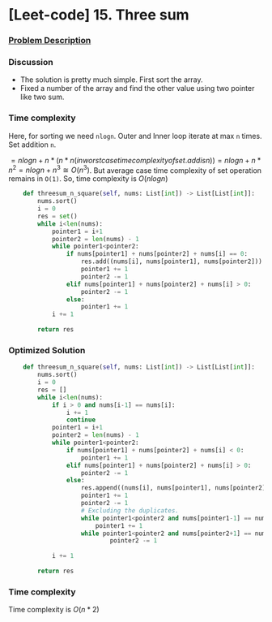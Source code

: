 # \[Leet-code] 15. Three sum

### [Problem Description](url="https://leetcode.com/problems/3sum/")

### Discussion

- The solution is pretty much simple. First sort the array.
- Fixed a number of the array and find the other value using two pointer like two sum.

### Time complexity

Here, for sorting we need `nlogn`. Outer and Inner loop iterate at max `n` times. Set addition `n`.

$=nlogn + n * (n * n (in worst case time complexity of set.add is n) ) = nlogn + n*n^2=nlogn + n^3 \cong O(n^3)$. But average case time complexity of set operation remains in `O(1)`. So, time complexity is $O(nlogn)$

```python
    def threesum_n_square(self, nums: List[int]) -> List[List[int]]:
        nums.sort()
        i = 0
        res = set()
        while i<len(nums):
            pointer1 = i+1
            pointer2 = len(nums) - 1
            while pointer1<pointer2:
                if nums[pointer1] + nums[pointer2] + nums[i] == 0:
                    res.add((nums[i], nums[pointer1], nums[pointer2]))
                    pointer1 += 1
                    pointer2 -= 1
                elif nums[pointer1] + nums[pointer2] + nums[i] > 0:
                    pointer2 -= 1
                else:
                    pointer1 += 1
            i += 1
        
        return res
```

### Optimized Solution

```python
    def threesum_n_square(self, nums: List[int]) -> List[List[int]]:
        nums.sort()
        i = 0
        res = []
        while i<len(nums):
            if i > 0 and nums[i-1] == nums[i]:
                i += 1
                continue
            pointer1 = i+1
            pointer2 = len(nums) - 1
            while pointer1<pointer2:
                if nums[pointer1] + nums[pointer2] + nums[i] < 0:
                    pointer1 += 1
                elif nums[pointer1] + nums[pointer2] + nums[i] > 0:
                    pointer2 -= 1
                else:
                    res.append((nums[i], nums[pointer1], nums[pointer2]))
                    pointer1 += 1
                    pointer2 -= 1
                    # Excluding the duplicates.
                    while pointer1<pointer2 and nums[pointer1-1] == nums[pointer1]:
                        pointer1 += 1
                    while pointer1<pointer2 and nums[pointer2+1] == nums[pointer2]:
                            pointer2 -= 1
                    
            i += 1
        
        return res
```

### Time complexity

Time complexity is $O(n*2)$
